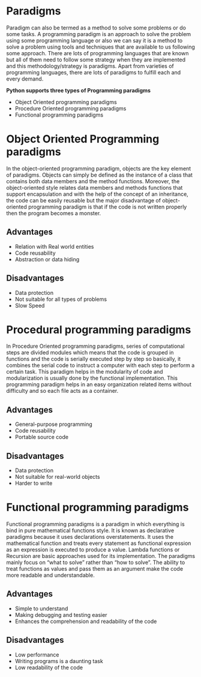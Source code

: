 # Paradigms

Paradigm can also be termed as a method to solve some problems or do some tasks. A programming paradigm is an approach to solve the problem using some programming language or also we can say it is a method to solve a problem using tools and techniques that are available to us following some approach. There are lots of programming languages that are known but all of them need to follow some strategy when they are implemented and this methodology/strategy is paradigms. Apart from varieties of programming languages, there are lots of paradigms to fulfill each and every demand.

**Python supports three types of Programming paradigms**

- Object Oriented programming paradigms
- Procedure Oriented programming paradigms
- Functional programming paradigms

# Object Oriented Programming paradigms

In the object-oriented programming paradigm, objects are the key element of paradigms. Objects can simply be defined as the instance of a class that contains both data members and the method functions. Moreover, the object-oriented style relates data members and methods functions that support encapsulation and with the help of the concept of an inheritance, the code can be easily reusable but the major disadvantage of object-oriented programming paradigm is that if the code is not written properly then the program becomes a monster.

## Advantages

- Relation with Real world entities
- Code reusability
- Abstraction or data hiding

## Disadvantages

- Data protection
- Not suitable for all types of problems
- Slow Speed

# Procedural programming paradigms

In Procedure Oriented programming paradigms, series of computational steps are divided modules which means that the code is grouped in functions and the code is serially executed step by step so basically, it combines the serial code to instruct a computer with each step to perform a certain task. This paradigm helps in the modularity of code and modularization is usually done by the functional implementation. This programming paradigm helps in an easy organization related items without difficulty and so each file acts as a container.

## Advantages

- General-purpose programming
- Code reusability
- Portable source code

## Disadvantages

- Data protection
- Not suitable for real-world objects
- Harder to write

# Functional programming paradigms

Functional programming paradigms is a paradigm in which everything is bind in pure mathematical functions style. It is known as declarative paradigms because it uses declarations overstatements. It uses the mathematical function and treats every statement as functional expression as an expression is executed to produce a value. Lambda functions or Recursion are basic approaches used for its implementation. The paradigms mainly focus on “what to solve” rather than “how to solve”. The ability to treat functions as values and pass them as an argument make the code more readable and understandable.

## Advantages

- Simple to understand
- Making debugging and testing easier
- Enhances the comprehension and readability of the code

## Disadvantages

- Low performance
- Writing programs is a daunting task
- Low readability of the code
